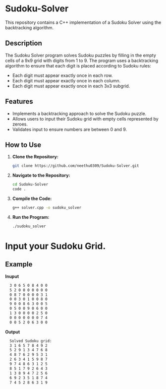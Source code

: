 # Sudoku-Solver

This repository contains a C++ implementation of a Sudoku Solver using the backtracking algorithm.

## Description

The Sudoku Solver program solves Sudoku puzzles by filling in the empty cells of a 9x9 grid with digits from 1 to 9. The program uses a backtracking algorithm to ensure that each digit is placed according to Sudoku rules:

- Each digit must appear exactly once in each row.
- Each digit must appear exactly once in each column.
- Each digit must appear exactly once in each 3x3 subgrid.

## Features

- Implements a backtracking approach to solve the Sudoku puzzle.
- Allows users to input their Sudoku grid with empty cells represented by zeroes.
- Validates input to ensure numbers are between 0 and 9.

## How to Use

1. **Clone the Repository:**
   ```bash
   git clone https://github.com/neethu0309/Sudoku-Solver.git

2. **Navigate to the Repository:**
   ```bash
   cd Sudoku-Solver
   code .
3. **Compile the Code:**
   ```bash
   g++ solver.cpp -o sudoku_solver
4. **Run the Program:**
   ```bash
   ./sudoku_solver

# Input your Sudoku Grid.

## Example

**Inuput**
```bash
  3 0 6 5 0 8 4 0 0
  5 2 0 0 0 0 0 0 0
  0 8 7 0 0 0 0 3 1
  0 0 3 0 1 0 0 8 0
  9 0 0 8 6 3 0 0 5
  0 5 0 0 9 0 6 0 0
  1 3 0 0 0 0 2 5 0
  0 0 0 0 0 0 0 7 4
  0 0 5 2 0 6 3 0 0
```
**Output**
```bash
  Solved Sudoku grid:
  3 1 6 5 7 8 4 9 2
  5 2 9 1 3 4 7 6 8
  4 8 7 6 2 9 5 3 1
  2 6 3 4 1 5 9 8 7
  9 7 4 8 6 3 1 2 5
  8 5 1 7 9 2 6 4 3
  1 3 8 9 4 7 2 5 6
  6 9 2 3 5 1 8 7 4
  7 4 5 2 8 6 3 1 9
